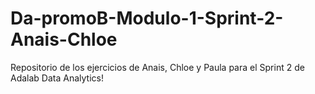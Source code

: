# Da-promoB-Modulo-1-Sprint-2-Anais-Chloe

Repositorio de los ejercicios de Anais, Chloe y Paula para el Sprint 2 de Adalab Data Analytics!
